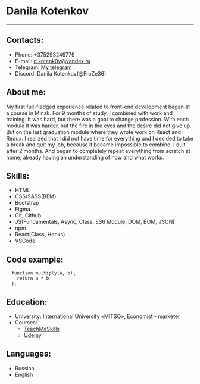 # Danila Kotenkov
****
## Contacts:
* Phone: +375293249779
* E-mail: d.kotenk0v@yandex.ru
* Telegram: [My telegram](https://t.me/dan_kotovan)
* Discord: Danila Kotenkov(@FroZe36)

## About me:
  My first full-fledged experience related to front-end development began at a course in Minsk. For 9 months of study, I combined with work and training. It was hard, but there was a goal to change profession. With each module it was harder, but the fire in the eyes and the desire did not give up. But on the last graduation module where they wrote work on React and Redux. I realized that I did not have time for everything and I decided to take a break and quit my job, because it became impossible to combine. I quit after 2 months. And began to completely repeat everything from scratch at home, already having an understanding of how and what works.

## Skills:
* HTML
* CSS/SASS(BEM)
* Bootstrap
* Figma
* Git, Github
* JS(Fundamentals, Async, Class, ES6 Module, DOM, BOM, JSON)
* npm
* React(Class, Hooks)
* VSCode

## Code example:
```
  function multiply(a, b){
    return a * b
  };
```

## Education:
* University: International University «MITSO», Economist - marketer
* Courses: 
  * [TeachMeSkills](https://teachmeskills.by/)
  * [Udemy](https://www.udemy.com/course/javascript_full/)

## Languages:
* Russian
* English




